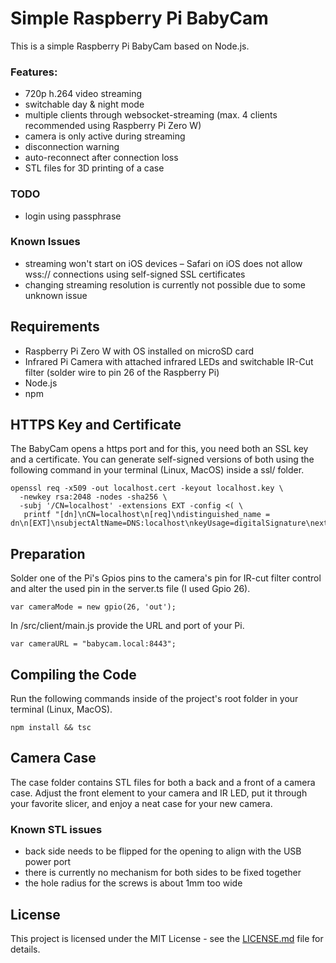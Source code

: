 # Simple Raspberry Pi BabyCam

This is a simple Raspberry Pi BabyCam based on Node.js.

### Features:
* 720p h.264 video streaming
* switchable day & night mode
* multiple clients through websocket-streaming (max. 4 clients recommended using Raspberry Pi Zero W)
* camera is only active during streaming
* disconnection warning
* auto-reconnect after connection loss
* STL files for 3D printing of a case

### TODO
* login using passphrase

### Known Issues
* streaming won't start on iOS devices – Safari on iOS does not allow wss:// connections using self-signed SSL certificates
* changing streaming resolution is currently not possible due to some unknown issue

## Requirements

* Raspberry Pi Zero W with OS installed on microSD card
* Infrared Pi Camera with attached infrared LEDs and switchable IR-Cut filter (solder wire to pin 26 of the Raspberry Pi)
* Node.js
* npm

## HTTPS Key and Certificate

The BabyCam opens a https port and for this, you need both an SSL key and a certificate. You can generate self-signed versions of both using the following command in your terminal (Linux, MacOS) inside a ssl/ folder.

```
openssl req -x509 -out localhost.cert -keyout localhost.key \
  -newkey rsa:2048 -nodes -sha256 \
  -subj '/CN=localhost' -extensions EXT -config <( \
   printf "[dn]\nCN=localhost\n[req]\ndistinguished_name = dn\n[EXT]\nsubjectAltName=DNS:localhost\nkeyUsage=digitalSignature\nextendedKeyUsage=serverAuth")
```

## Preparation

Solder one of the Pi's Gpios pins to the camera's pin for IR-cut filter control and alter the used pin in the server.ts file (I used Gpio 26).

```
var cameraMode = new gpio(26, 'out');
```

In /src/client/main.js provide the URL and port of your Pi.

```
var cameraURL = "babycam.local:8443";
```

## Compiling the Code

Run the following commands inside of the project's root folder in your terminal (Linux, MacOS).

```
npm install && tsc
```

## Camera Case

The case folder contains STL files for both a back and a front of a camera case. Adjust the front element to your camera and IR LED, put it through your favorite slicer, and enjoy a neat case for your new camera.

### Known STL issues

* back side needs to be flipped for the opening to align with the USB power port
* there is currently no mechanism for both sides to be fixed together
* the hole radius for the screws is about 1mm too wide

## License

This project is licensed under the MIT License - see the [LICENSE.md](LICENSE.md) file for details.